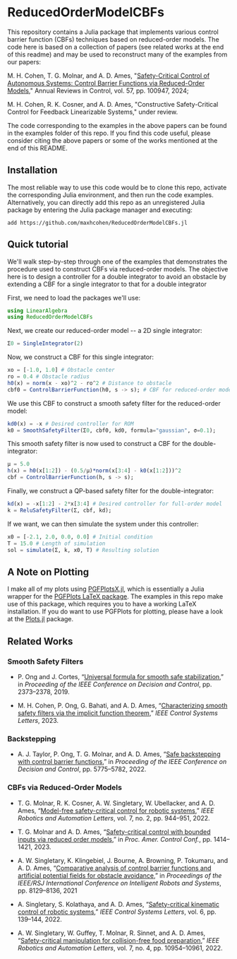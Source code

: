 # ReducedOrderModelCBFs

This repository contains a Julia package that implements various control barrier function (CBFs) techniques based on reduced-order models. The code here is based on a collection of papers (see related works at the end of this readme) and may be used to reconstruct many of the examples from our papers:

 M. H. Cohen, T. G. Molnar, and A. D. Ames, "[Safety-Critical Control of Autonomous Systems: Control Barrier Functions via Reduced-Order Models](https://www.sciencedirect.com/science/article/pii/S1367578824000166)," Annual Reviews in Control, vol. 57, pp. 100947, 2024;

 M. H. Cohen, R. K. Cosner, and A. D. Ames, "Constructive Safety-Critical Control for Feedback Linearizable Systems," under review.

The code corresponding to the examples in the above papers can be found in the examples folder of this repo. If you find this code useful, please consider citing the above papers or some of the works mentioned at the end of this README.

## Installation
The most reliable way to use this code would be to clone this repo, activate the corresponding Julia environment, and then run the code examples. Alternatively, you can directly add this repo as an unregistered Julia package by entering the Julia package manager and executing:

    add https://github.com/maxhcohen/ReducedOrderModelCBFs.jl

## Quick tutorial
We'll walk step-by-step through one of the examples that demonstrates the procedure used to construct CBFs via reduced-order models. The objective here is to design a controller for a double integrator to avoid an obstacle by extending a CBF for a single integrator to that for a double integrator

First, we need to load the packages we'll use:

```julia
using LinearAlgebra
using ReducedOrderModelCBFs
```

Next, we create our reduced-order model -- a 2D single integrator:
```julia
Σ0 = SingleIntegrator(2)
```

Now, we construct a CBF for this single integrator:
```julia
xo = [-1.0, 1.0] # Obstacle center
ro = 0.4 # Obstacle radius
h0(x) = norm(x - xo)^2 - ro^2 # Distance to obstacle
cbf0 = ControlBarrierFunction(h0, s -> s); # CBF for reduced-order model
```

We use this CBF to construct a smooth safety filter for the reduced-order model:
```julia
kd0(x) = -x # Desired controller for ROM
k0 = SmoothSafetyFilter(Σ0, cbf0, kd0, formula="gaussian", σ=0.1);
```

This smooth safety filter is now used to construct a CBF for the double-integrator:
```julia
μ = 5.0
h(x) = h0(x[1:2]) - (0.5/μ)*norm(x[3:4] - k0(x[1:2]))^2
cbf = ControlBarrierFunction(h, s -> s);
```

Finally, we construct a QP-based safety filter for the double-integrator:
```julia
kd(x) = -x[1:2] - 2*x[3:4] # Desired controller for full-order model
k = ReluSafetyFilter(Σ, cbf, kd);
```

If we want, we can then simulate the system under this controller:
```julia
x0 = [-2.1, 2.0, 0.0, 0.0] # Initial condition
T = 15.0 # Length of simulation
sol = simulate(Σ, k, x0, T) # Resulting solution
```

## A Note on Plotting
I make all of my plots using [PGFPlotsX.jl](https://github.com/KristofferC/PGFPlotsX.jl), which is essentially a Julia wrapper for the [PGFPlots LaTeX package](https://www.overleaf.com/learn/latex/Pgfplots_package). The examples in this repo make use of this package, which requires you to have a working LaTeX installation. If you do want to use PGFPlots for plotting, please have a look at the [Plots.jl](https://github.com/JuliaPlots/Plots.jl) package.

## Related Works

### Smooth Safety Filters
- P. Ong and J. Cortes, “[Universal formula for smooth safe stabilization](https://ieeexplore.ieee.org/abstract/document/9030225),” in *Proceeding of the IEEE Conference on Decision and Control*, pp. 2373–2378, 2019.

- M. H. Cohen, P. Ong, G. Bahati, and A. D. Ames, “[Characterizing smooth safety filters via the implicit function theorem](https://ieeexplore.ieee.org/abstract/document/10352951),” *IEEE Control Systems Letters*, 2023.

### Backstepping
- A. J. Taylor, P. Ong, T. G. Molnar, and A. D. Ames, “[Safe backstepping with control barrier functions](https://ieeexplore.ieee.org/abstract/document/9992763),” in *Proceeding of the IEEE Conference on Decision and Control*, pp. 5775–5782, 2022.

### CBFs via Reduced-Order Models
- T. G. Molnar, R. K. Cosner, A. W. Singletary, W. Ubellacker,
and A. D. Ames, “[Model-free safety-critical control for robotic
systems](https://ieeexplore.ieee.org/abstract/document/9652122),” *IEEE Robotics and Automation Letters*, vol. 7, no. 2,
pp. 944–951, 2022.

- T. G. Molnar and A. D. Ames, “[Safety-critical control with
bounded inputs via reduced order models](https://arxiv.org/abs/2303.03247),” in *Proc. Amer. Control Conf.*, pp. 1414–1421, 2023.

- A. W. Singletary, K. Klingebiel, J. Bourne, A. Browning,
P. Tokumaru, and A. D. Ames, “[Comparative analysis of control barrier functions and artificial potential fields for obstacle avoidance](https://ieeexplore.ieee.org/abstract/document/9636670),” in *Proceedings of the IEEE/RSJ International Conference on Intelligent Robots and Systems*, pp. 8129–8136,
2021

- A. Singletary, S. Kolathaya, and A. D. Ames, “[Safety-critical
kinematic control of robotic systems](https://ieeexplore.ieee.org/abstract/document/9319250),” *IEEE Control Systems Letters*,
vol. 6, pp. 139–144, 2022.

- A. W. Singletary, W. Guffey, T. Molnar, R. Sinnet, and
A. D. Ames, “[Safety-critical manipulation for collision-free food
preparation](https://ieeexplore.ieee.org/abstract/document/9834089),” *IEEE Robotics and Automation Letters*, vol. 7,
no. 4, pp. 10954–10961, 2022.